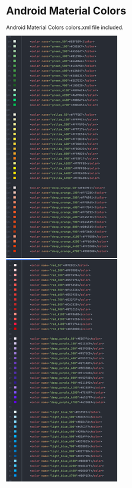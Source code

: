 # Android Material Colors

Android Material Colors colors.xml file included.

<!-- ![](image/screenshot.png width="100") -->


<p align="left">
  <img width="300" height="600" src="https://raw.githubusercontent.com/moeenchanna/android_material_colors/main/screenshots/ss1.png">
   <img width="300" height="600" src="https://raw.githubusercontent.com/moeenchanna/android_material_colors/main/screenshots/ss2.png">
</p>
